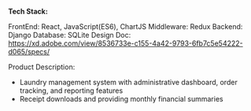 **Tech Stack:**

FrontEnd: React, JavaScript(ES6), ChartJS
Middleware: Redux
Backend: Django
Database: SQLite
Design Doc: https://xd.adobe.com/view/8536733e-c155-4a42-9793-6fb7c5e54222-d065/specs/

Product Description:
- Laundry management system with administrative dashboard, order tracking, and reporting features
- Receipt downloads and providing monthly financial summaries


